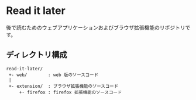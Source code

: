 # Read it later

後で読むためのウェブアプリケーションおよびブラウザ拡張機能のリポジトリです。

## ディレクトリ構成

```
read-it-later/
 +- web/        : web 版のソースコード
 |
 +- extension/  : ブラウザ拡張機能のソースコード
     +- firefox : firefox 拡張機能のソースコード
```

